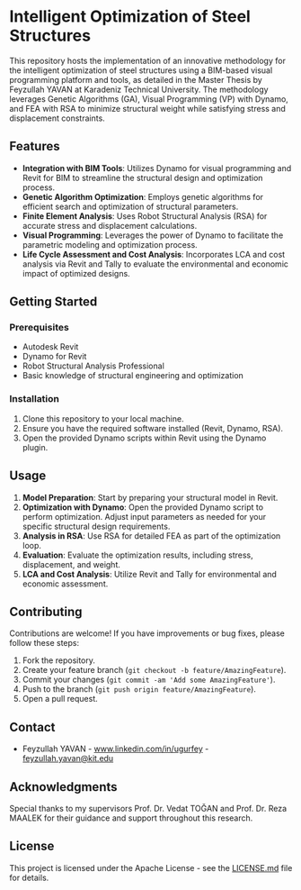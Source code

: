 
# Intelligent Optimization of Steel Structures

This repository hosts the implementation of an innovative methodology for the intelligent optimization of steel structures using a BIM-based visual programming platform and tools, as detailed in the Master Thesis by Feyzullah YAVAN at Karadeniz Technical University. The methodology leverages Genetic Algorithms (GA), Visual Programming (VP) with Dynamo, and FEA with RSA to minimize structural weight while satisfying stress and displacement constraints.

## Features

- **Integration with BIM Tools**: Utilizes Dynamo for visual programming and Revit for BIM to streamline the structural design and optimization process.
- **Genetic Algorithm Optimization**: Employs genetic algorithms for efficient search and optimization of structural parameters.
- **Finite Element Analysis**: Uses Robot Structural Analysis (RSA) for accurate stress and displacement calculations.
- **Visual Programming**: Leverages the power of Dynamo to facilitate the parametric modeling and optimization process.
- **Life Cycle Assessment and Cost Analysis**: Incorporates LCA and cost analysis via Revit and Tally to evaluate the environmental and economic impact of optimized designs.

## Getting Started

### Prerequisites

- Autodesk Revit
- Dynamo for Revit
- Robot Structural Analysis Professional
- Basic knowledge of structural engineering and optimization

### Installation

1. Clone this repository to your local machine.
2. Ensure you have the required software installed (Revit, Dynamo, RSA).
3. Open the provided Dynamo scripts within Revit using the Dynamo plugin.

## Usage

1. **Model Preparation**: Start by preparing your structural model in Revit.
2. **Optimization with Dynamo**: Open the provided Dynamo script to perform optimization. Adjust input parameters as needed for your specific structural design requirements.
3. **Analysis in RSA**: Use RSA for detailed FEA as part of the optimization loop.
4. **Evaluation**: Evaluate the optimization results, including stress, displacement, and weight.
5. **LCA and Cost Analysis**: Utilize Revit and Tally for environmental and economic assessment.

## Contributing

Contributions are welcome! If you have improvements or bug fixes, please follow these steps:

1. Fork the repository.
2. Create your feature branch (`git checkout -b feature/AmazingFeature`).
3. Commit your changes (`git commit -am 'Add some AmazingFeature'`).
4. Push to the branch (`git push origin feature/AmazingFeature`).
5. Open a pull request.


## Contact

- Feyzullah YAVAN - www.linkedin.com/in/ugurfey - feyzullah.yavan@kit.edu


## Acknowledgments

Special thanks to my supervisors Prof. Dr. Vedat TOĞAN and Prof. Dr. Reza MAALEK for their guidance and support throughout this research.

## License

This project is licensed under the Apache License - see the [LICENSE.md](LICENSE) file for details.

